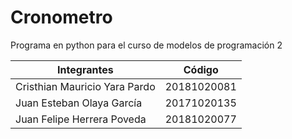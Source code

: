# Cronometro
Programa en python para el curso de modelos de programación 2

Integrantes  | Código
------------- | -------------
Cristhian Mauricio Yara Pardo | 20181020081
Juan Esteban Olaya García | 20171020135
Juan Felipe Herrera Poveda | 20181020077


